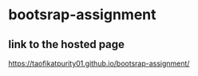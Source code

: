 # bootsrap-assignment
## link to the hosted page
https://taofikatpurity01.github.io/bootsrap-assignment/
